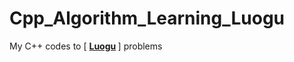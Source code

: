 # Cpp_Algorithm_Learning_Luogu
My C++ codes to [ <strong>[Luogu](https://www.luogu.com.cn/problem/list?type=B&page=1) </strong>] problems
